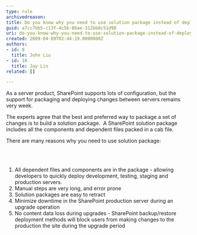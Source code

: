 ```yaml
---
type: rule
archivedreason: 
title: Do you know why you need to use solution package instead of deployment manually?
guid: a7cc7bb5-c13f-4c56-86ae-312bb8c51d98
uri: do-you-know-why-you-need-to-use-solution-package-instead-of-deployment-manually
created: 2009-04-09T02:44:19.0000000Z
authors:
- id: 8
  title: John Liu
- id: 18
  title: Jay Lin
related: []

---
```




  <p>As a server product, SharePoint supports lots of configuration, but the support for packaging and deploying changes between servers remains very week.</p>
<p>The experts agree that the best&#160;and preferred way&#160;to package a set of changes is to build a solution package.&#160; A SharePoint solution package includes all the components and dependent files packed in a cab file.</p>
<p>There are&#160;many reasons why you need to use solution package&#58; </p>

<br><excerpt class='endintro'></excerpt><br>

  <ol type="1">
    <li class="MsoNormal"><span>All&#160;dependent files and components are in the package - allowing developers to&#160;quickly deploy development, testing, staging and production servers.&#160;</span> </li>
    <li class="MsoNormal"><span>Manual steps are very long, and error prone</span> </li>
    <li class="MsoNormal"><span>Solution packages are easy to retract</span> </li>
    <li class="MsoNormal"><span>Minimize downtime in the SharePoint production server during an upgrade operation</span> </li>
    <li class="MsoNormal"><span>No content data loss during upgrades - SharePoint backup/restore deployment methods will block users from making changes to the production the site during the upgrade period</span></li>
</ol>



